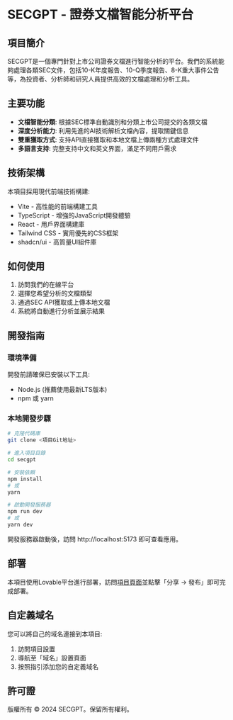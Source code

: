 
# SECGPT - 證券文檔智能分析平台

## 項目簡介

SECGPT是一個專門針對上市公司證券文檔進行智能分析的平台。我們的系統能夠處理各類SEC文件，包括10-K年度報告、10-Q季度報告、8-K重大事件公告等，為投資者、分析師和研究人員提供高效的文檔處理和分析工具。

## 主要功能

- **文檔智能分類**: 根據SEC標準自動識別和分類上市公司提交的各類文檔
- **深度分析能力**: 利用先進的AI技術解析文檔內容，提取關鍵信息
- **雙重獲取方式**: 支持API直接獲取和本地文檔上傳兩種方式處理文件
- **多語言支持**: 完整支持中文和英文界面，滿足不同用戶需求

## 技術架構

本項目採用現代前端技術構建:

- Vite - 高性能的前端構建工具
- TypeScript - 增強的JavaScript開發體驗
- React - 用戶界面構建庫
- Tailwind CSS - 實用優先的CSS框架
- shadcn/ui - 高質量UI組件庫

## 如何使用

1. 訪問我們的在線平台
2. 選擇您希望分析的文檔類型
3. 通過SEC API獲取或上傳本地文檔
4. 系統將自動進行分析並展示結果

## 開發指南

### 環境準備

開發前請確保已安裝以下工具:
- Node.js (推薦使用最新LTS版本)
- npm 或 yarn

### 本地開發步驟

```bash
# 克隆代碼庫
git clone <項目Git地址>

# 進入項目目錄
cd secgpt

# 安裝依賴
npm install
# 或
yarn

# 啟動開發服務器
npm run dev
# 或
yarn dev
```

開發服務器啟動後，訪問 http://localhost:5173 即可查看應用。

## 部署

本項目使用Lovable平台進行部署，訪問[項目頁面](https://lovable.dev/projects/dcf3b57d-3062-4591-8925-df38906d2c74)並點擊「分享 -> 發布」即可完成部署。

## 自定義域名

您可以將自己的域名連接到本項目:

1. 訪問項目設置
2. 導航至「域名」設置頁面
3. 按照指引添加您的自定義域名

## 許可證

版權所有 © 2024 SECGPT。保留所有權利。
